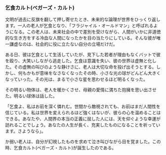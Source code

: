 ### 乞食カルト(ベガーズ・カルト)

文明が過去に反旗を翻して押し寄せたとき、未来的な論理が世界をひっくり返します。一人の老人が乞食となり、「フラジャイル・オールドマン」と呼ばれるようになる。この老人は、未来社会の中で差別を受けながら、人間がいかに非道徳的な生き方をする冷血な人間になったかを目の当たりにしている。そんな彼が唯一謙虚なのは、社会的に役に立たない自分の立場だけだ。 

ある日、彼は乞食として生活していたが、見下した若者が理由もなくバットで彼を殴り、大笑いしながら逃走した。乞食は意識を失い、彼の世界は虚無と化した。その虚無の叫びのような静けさに、老人は大切な命を投げ出そうとする。しかし、何もかもが意味をなさなくなったその時、小さな光の球がどんどん大きくなっていった。その光は、まるで小さな星を思わせるほど明るくなった。 

その明るい物体は、老人を暖かくさせ、母親の愛情に満ちた抱擁を思い出させた。明るい球体は話した。 

「乞食よ、私はお前を深く憐れむ。世間から敵視されても、お前はまだ人間性を信じている。私は世界を変えられるほど強くはないが、彼らの心を温めることはできる。あなたや、人間界の本当の正義に屈した人には、天を仰ぐような幸運が訪れることでしょう。あなたの人生が長く、充実したものになることを祈っています。さようなら」。  

か弱い老人は、自分が幻視したものを求めて泣き叫びながら目を覚ました。この時、乞食カルト(ベガーズ・カルト)が誕生したのである。





